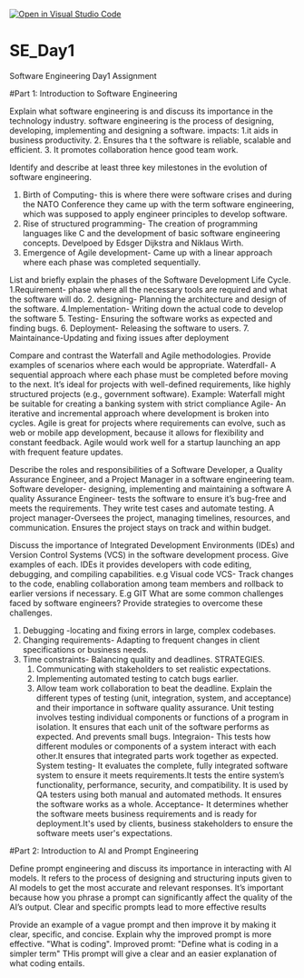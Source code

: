 [![Open in Visual Studio Code](https://classroom.github.com/assets/open-in-vscode-2e0aaae1b6195c2367325f4f02e2d04e9abb55f0b24a779b69b11b9e10269abc.svg)](https://classroom.github.com/online_ide?assignment_repo_id=18366407&assignment_repo_type=AssignmentRepo)
# SE_Day1
Software Engineering Day1 Assignment

#Part 1: Introduction to Software Engineering

Explain what software engineering is and discuss its importance in the technology industry.
software engineering is the process of designing, developing, implementing and designing a software. 
impacts: 1.it aids in business productivity. 2. Ensures tha t the software is reliable, scalable and efficient. 3. It promotes collaboration hence good team work.

Identify and describe at least three key milestones in the evolution of software engineering.
1. Birth of Computing- this is where there were software crises and during the NATO Conference they came up with the term software engineering, which was supposed to apply engineer principles to develop software.
2. Rise of structured programming- The creation of programming languages like C and the development of basic software engineering concepts. Develpoed by Edsger Dijkstra and Niklaus Wirth.
3. Emergence of Agile development- Came up with a linear approach where each phase was completed sequentially.

List and briefly explain the phases of the Software Development Life Cycle.
1.Requirement- phase where all the necessary tools are required and what the software will do.
2. designing- Planning the architecture and design of the software.
4.Implementation- Writing down the actual code to develop the software
5. Testing- Ensuring the software works as expected and finding bugs.
6. Deployment- Releasing the software to users.
7. Maintainance-Updating and fixing issues after deployment

Compare and contrast the Waterfall and Agile methodologies. Provide examples of scenarios where each would be appropriate.
Waterdfall- A sequential approach where each phase must be completed before moving to the next. It’s ideal for projects with well-defined requirements, like highly structured projects (e.g., government software). Example: Waterfall might be suitable for creating a banking system with strict compliance
Agile- An iterative and incremental approach where development is broken into cycles. Agile is great for projects where requirements can evolve, such as web or mobile app development, because it allows for flexibility and constant feedback. Agile would work well for a startup launching an app with frequent feature updates.

Describe the roles and responsibilities of a Software Developer, a Quality Assurance Engineer, and a Project Manager in a software engineering team.
Software developer- designing, implementing and maintaining a software
A quality Assurance Engineer- tests the software to ensure it’s bug-free and meets the requirements. They write test cases and automate testing.
A project manager-Oversees the project, managing timelines, resources, and communication. Ensures the project stays on track and within budget.

Discuss the importance of Integrated Development Environments (IDEs) and Version Control Systems (VCS) in the software development process. Give examples of each.
IDEs it provides developers with code editing, debugging, and compiling capabilities. e.g Visual code
VCS- Track changes to the code, enabling collaboration among team members and rollback to earlier versions if necessary. E.g GIT
What are some common challenges faced by software engineers? Provide strategies to overcome these challenges.
1. Debugging -locating and fixing errors in large, complex codebases.
2. Changing requirements- Adapting to frequent changes in client specifications or business needs.
3. Time constraints- Balancing quality and deadlines.
   STRATEGIES.
   1. Communicating with stakeholders to set realistic expectations.
   2. Implementing automated testing to catch bugs earlier.
   3. Allow team work collaboration to beat the deadline.
Explain the different types of testing (unit, integration, system, and acceptance) and their importance in software quality assurance.
 Unit testing involves testing individual components or functions of a program in isolation. It ensures that each unit of the software performs as expected. And prevents small bugs.
Integraion- This tests how different modules or components of a system interact with each other.It ensures that integrated parts work together as expected.
System testing- It evaluates the complete, fully integrated software system to ensure it meets requirements.It tests the entire system’s functionality, performance, security, and compatibility. It is used by QA testers using both manual and automated methods. It ensures the software works as a whole.
Acceptance- It determines whether the software meets business requirements and is ready for deployment.It's used by clients, business stakeholders to ensure the software meets user's expectations.

#Part 2: Introduction to AI and Prompt Engineering


Define prompt engineering and discuss its importance in interacting with AI models.
 It refers to the process of designing and structuring inputs given to AI models to get the most accurate and relevant responses. It’s important because how you phrase a prompt can significantly affect the quality of the AI’s output. Clear and specific prompts lead to more effective results

Provide an example of a vague prompt and then improve it by making it clear, specific, and concise. Explain why the improved prompt is more effective.
"What is coding". Improved promt: "Define what is coding in a simpler term" THis prompt will give a clear and an easier explanation of what coding entails.
